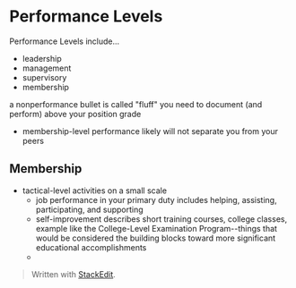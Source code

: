 # Performance Levels

Performance Levels include...
- leadership
- management
- supervisory
- membership

a nonperformance bullet is called "fluff"
you need to document (and perform) above your position grade
- membership-level performance likely will not separate you from your peers

## Membership

- tactical-level activities on a small scale
	- job performance in your primary duty includes helping, assisting, participating, and supporting
	- self-improvement describes short training courses, college classes, example like the College-Level Examination Program--things that would be considered the building blocks toward more significant educational accomplishments
	- 

> Written with [StackEdit](https://stackedit.io/).
<!--stackedit_data:
eyJoaXN0b3J5IjpbLTU4NTI1ODEyOCwxMDA2NzIzNzMzLDE5MT
EzODI5NjBdfQ==
-->